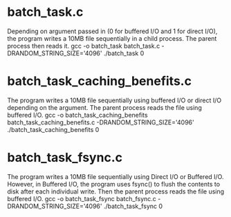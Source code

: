 # batch_task.c
Depending on argument passed in (0 for buffered I/O and 1 for direct I/O), the program writes a 10MB file sequentially in a child process. The parent process then reads it.
gcc -o batch_task batch_task.c -DRANDOM_STRING_SIZE='4096'
./batch_task 0

# batch_task_caching_benefits.c
The program writes a 10MB file sequentially using buffered I/O or direct I/O depending on the argument. The parent process reads the file using buffered I/O.
gcc -o batch_task_caching_benefits batch_task_caching_benefits.c -DRANDOM_STRING_SIZE='4096'
./batch_task_caching_benefits 0

# batch_task_fsync.c
The program writes a 10MB file sequentially using Direct I/O or Buffered I/O. However, in Buffered I/O, the program uses fsync() to flush the contents to disk after each individual write. Then the parent process reads the file using buffered I/O.
gcc -o batch_task_fsync batch_fsync.c -DRANDOM_STRING_SIZE='4096'
./batch_task_fsync 0
